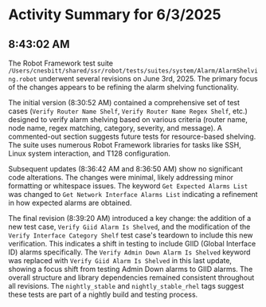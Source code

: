 # Activity Summary for 6/3/2025

## 8:43:02 AM
The Robot Framework test suite `/Users/cnesbitt/shared/ssr/robot/tests/suites/system/Alarm/AlarmShelving.robot` underwent several revisions on June 3rd, 2025.  The primary focus of the changes appears to be refining the alarm shelving functionality.

The initial version (8:30:52 AM) contained a comprehensive set of test cases (`Verify Router Name Shelf`, `Verify Router Name Regex Shelf`, etc.) designed to verify alarm shelving based on various criteria (router name, node name, regex matching, category, severity, and message).  A commented-out section suggests future tests for resource-based shelving. The suite uses numerous Robot Framework libraries for tasks like SSH, Linux system interaction, and T128 configuration.

Subsequent updates (8:36:42 AM and 8:36:50 AM) show no significant code alterations.  The changes were minimal, likely addressing minor formatting or whitespace issues. The keyword `Get Expected Alarms List` was changed to `Get Network Interface Alarms List` indicating a refinement in how expected alarms are obtained.

The final revision (8:39:20 AM) introduced a key change: the addition of a new test case, `Verify Giid Alarm Is Shelved`, and the modification of the `Verify Interface Category Shelf` test case's teardown to include this new verification.  This indicates a shift in testing to include GIID (Global Interface ID) alarms specifically. The `Verify Admin Down Alarm Is Shelved` keyword was replaced with `Verify Giid Alarm Is Shelved`  in this last update, showing a focus shift from testing Admin Down alarms to GIID alarms.  The overall structure and library dependencies remained consistent throughout all revisions.  The `nightly_stable` and `nightly_stable_rhel` tags suggest these tests are part of a nightly build and testing process.
